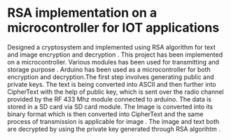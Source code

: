 # RSA implementation on a microcontroller for IOT applications


Designed a cryptosystem and implemented using RSA algorithm for text and image encryption and decryption . This project has been implemented on a microcontroller. Various modules has been used for transmitting and storage purpose . Arduino has been used as a microcontroller for both encryption and decryption.The first step involves generating public and private keys. The text is being converted into ASCII and then further into CipherText with the help of public key, which is sent over the radio channel provided by the RF 433 Mhz module connected to arduino. The data is stored in a SD card via SD card module. The Image is converted into its binary format which is then converted into CipherText and the same process of transmission is applicable for image . The image and text both are decrypted by using the private key generated through RSA algorihtm .
